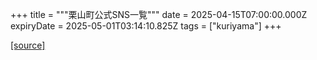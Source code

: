 +++
title = """栗山町公式SNS一覧"""
date = 2025-04-15T07:00:00.000Z
expiryDate = 2025-05-01T03:14:10.825Z
tags = ["kuriyama"]
+++


[[source]](https://www.town.kuriyama.hokkaido.jp/soshiki/28/8954.html)
